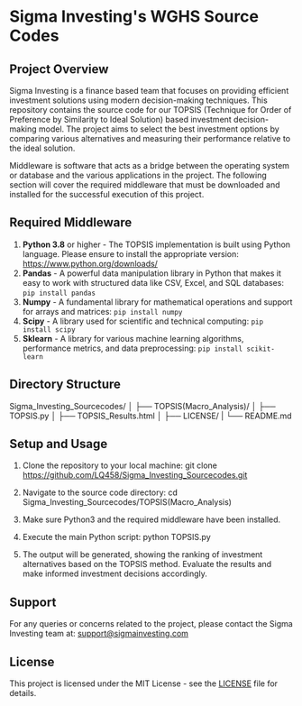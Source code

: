 # Sigma Investing's WGHS Source Codes

## Project Overview

Sigma Investing is a finance based team that focuses on providing efficient investment solutions using modern decision-making techniques. This repository contains the source code for our TOPSIS (Technique for Order of Preference by Similarity to Ideal Solution) based investment decision-making model. The project aims to select the best investment options by comparing various alternatives and measuring their performance relative to the ideal solution.

Middleware is software that acts as a bridge between the operating system or database and the various applications in the project. The following section will cover the required middleware that must be downloaded and installed for the successful execution of this project.

## Required Middleware

1. **Python 3.8** or higher - The TOPSIS implementation is built using Python language. Please ensure to install the appropriate version: https://www.python.org/downloads/
2. **Pandas** - A powerful data manipulation library in Python that makes it easy to work with structured data like CSV, Excel, and SQL databases: `pip install pandas`
3. **Numpy** - A fundamental library for mathematical operations and support for arrays and matrices: `pip install numpy`
4. **Scipy** - A library used for scientific and technical computing: `pip install scipy`
5. **Sklearn** - A library for various machine learning algorithms, performance metrics, and data preprocessing: `pip install scikit-learn`

## Directory Structure
Sigma_Investing_Sourcecodes/
│
├── TOPSIS(Macro_Analysis)/
│ ├── TOPSIS.py
│ ├── TOPSIS_Results.html
│
├── LICENSE/
|
└── README.md


## Setup and Usage

1. Clone the repository to your local machine:
git clone https://github.com/LQ458/Sigma_Investing_Sourcecodes.git


2. Navigate to the source code directory:
cd Sigma_Investing_Sourcecodes/TOPSIS(Macro_Analysis)


3. Make sure Python3 and the required middleware have been installed.

4. Execute the main Python script:
python TOPSIS.py

5. The output will be generated, showing the ranking of investment alternatives based on the TOPSIS method. Evaluate the results and make informed investment decisions accordingly.

## Support

For any queries or concerns related to the project, please contact the Sigma Investing team at: support@sigmainvesting.com

## License

This project is licensed under the MIT License - see the [LICENSE](LICENSE) file for details.
